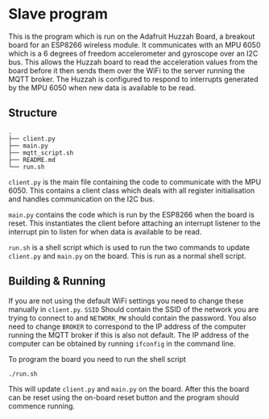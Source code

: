 # Slave program
This is the program which is run on the Adafruit Huzzah Board, a breakout board for an ESP8266 wireless module. It communicates with an MPU 6050 which is a 6 degrees of freedom accelerometer and gyroscope over an I2C bus. This allows the Huzzah board to read the acceleration values from the board before it then sends them over the WiFi to the server running the MQTT broker. The Huzzah is configured to respond to interrupts generated by the MPU 6050 when new data is available to be read.

## Structure
```
.
├── client.py
├── main.py
├── mqtt_script.sh
├── README.md
└── run.sh
```

`client.py` is the main file containing the code to communicate with the MPU 6050. This contains a client class which deals with all register initialisation and handles communication on the I2C bus.

`main.py` contains the code which is run by the ESP8266 when the board is reset. This instantiates the client before attaching an interrupt listener to the interrupt pin to listen for when data is available to be read.

`run.sh` is a shell script which is used to run the two commands to update `client.py` and `main.py` on the board. This is run as a normal shell script.


## Building & Running
If you are not using the default WiFi settings you need to change these manually in `client.py`. `SSID` Should contain the SSID of the network you are trying to connect to and `NETWORK_PW` should contain the password. You also need to change `BROKER` to correspond to the IP address of the computer running the MQTT broker if this is also not default. The IP address of the computer can be obtained by running `ifconfig` in the command line.


To program the board you need to run the shell script

`./run.sh`

This will update `client.py` and `main.py` on the board. After this the board can be reset using the on-board reset button and the program should commence running.
